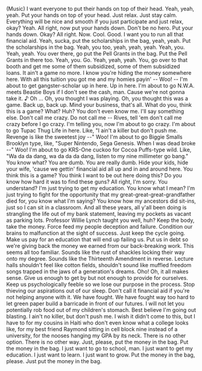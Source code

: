 
(Music)
I want everyone to put their hands on top of their head.
Yeah, yeah, yeah. Put your hands on top of your head.
Just relax. Just stay calm. Everything will be nice
and smooth if you just participate and just relax, okay?
Yeah. All right, now put your hands down.
Don&#39;t be no hero. Put your hands down. Okay?
All right. Now. Cool. Good.
I want you to run all that financial aid.
Yeah, sucka, put the scholarships in the bag, yeah, yeah.
Put the scholarships in the bag. Yeah, you too, yeah, yeah, yeah.
Yeah, you. Yeah, yeah. You over there, go put the Pell Grants in the bag.
Put the Pell Grants in there too. Yeah, you. Go. Yeah, yeah, yeah.
You, go over to that booth and get me some of them subsidized, some of them subsidized loans.
It ain&#39;t a game no more. I know you&#39;re hiding the money somewhere here.
With all this tuition you got me and my homies payin&#39; --
Woo! -- I&#39;m about to get gangster-scholar up in here.
Up in here. I&#39;m about to go N.W.A. meets Beastie Boys
if I don&#39;t see the cash, man.
Cause we&#39;re not gonna take it. ♪ Oh ...
Oh, you thought I was playing.
Oh, you thought this was a game. Back up, back up. Mind your business, that&#39;s all.
What do you, think this is a game? What?
Huh? You don&#39;t even know me.
I&#39;ll say something else. Don&#39;t call me crazy.
Do not call me -- Rives, tell &#39;em don&#39;t call me crazy before I go crazy.
I&#39;m telling you, now I&#39;m about to go crazy. I&#39;m about to go Tupac Thug Life in here.
Like, &quot;I ain&#39;t a killer but don&#39;t push me. Revenge is like the sweetest joy --&quot; Woo!
I&#39;m about to go Biggie Smalls Brooklyn type, like,
&quot;Super Nintendo, Sega Genesis. When I was dead broke --&quot;
Woo! I&#39;m about to go KRS-One
cuckoo for Cocoa Puffs-type wild.
Like, &quot;Wa da da dang, wa da da da dang,
listen to my nine millimeter go bang.&quot; You know what?
You are dumb. You are really dumb.
Hide your kids, hide your wife, &#39;cause we gettin&#39; financial aid
all up and in and around here. You think this is a game?
You think I want to be out here doing this?
Do you know how hard it was to find these guns?
All right, I&#39;m sorry. You understand?
I&#39;m just trying to get my education. You know what I mean?
I&#39;m just trying to fight for the opportunity that my great-great-great-grandfather died for, you know what I&#39;m saying?
You know how my ancestors did sit-ins,
just so I can sit in a classroom.
And all these years, all y&#39;all been doing
is strangling the life out of my bank statement,
leaving my pockets as vacant as parking lots.
Professor Willie Lynch taught you well, huh?
Keep the body, take the money.
Force feed my people deception and failure.
Condition our brains to malfunction at the sight
of success. Just keep the cycle going.
Make us pay for an education that will end up failing us.
Put us in debt so we&#39;re giving back
the money we earned from our back-breaking work.
This seems all too familiar.
Sounds like the rust of shackles locking their way onto my degree.
Sounds like the Thirteenth Amendment in reverse.
Lecture halls shouldn&#39;t feel like cotton fields,
shouldn&#39;t sound like muffled freedom songs trapped
in the jaws of a generation&#39;s dreams. Oho! Oh, it all makes sense.
Give us enough to get by but not enough to provide for ourselves.
Keep us psychologically feeble so we lose our purpose in the process.
Stop thieving our aspirations out of our sleep.
Don&#39;t call it financial aid
if you&#39;re not helping anyone with it.
We have fought.
We have fought way too hard
to let green paper build a barricade in front of our futures.
I will not let you potentially rob food out of my children&#39;s stomach.
Best believe I&#39;m going out blasting.
I ain&#39;t no killer, but don&#39;t push me.
I wish it didn&#39;t come to this, but I have to for my cousins
in Haiti who don&#39;t even know what a college looks like,
for my best friend Raymond sitting in cell block nine
instead of a university,
for the nooses hanging my GPA by its neck.
There is no other option.
There is no other way.
Just, please, put the money in the bag.
Put the money in the bag. I just want to go to school, man.
I just want to get my education. I just want to learn. I just want to grow.
Put the money in the bag, please.
Just put the money in the bag.
